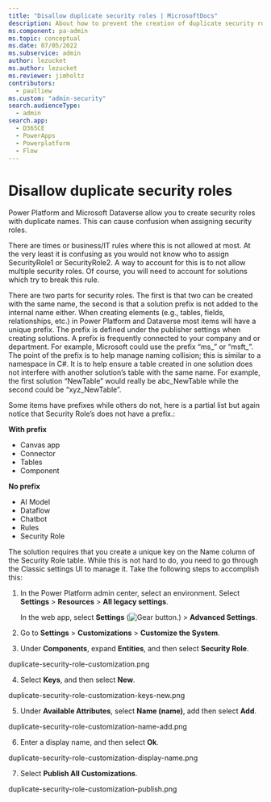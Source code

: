 ```yaml
---
title: "Disallow duplicate security roles | MicrosoftDocs"
description: About how to prevent the creation of duplicate security roles.
ms.component: pa-admin
ms.topic: conceptual
ms.date: 07/05/2022
ms.subservice: admin
author: lezucket
ms.author: lezucket
ms.reviewer: jimholtz
contributors:
  - paulliew
ms.custom: "admin-security"
search.audienceType: 
  - admin
search.app:
  - D365CE
  - PowerApps
  - Powerplatform
  - Flow
---
```


# Disallow duplicate security roles

Power Platform and Microsoft Dataverse allow you to create security roles with duplicate names. This can cause confusion when assigning security roles.



There are times or business/IT rules where this is not allowed at most. At the very least it is confusing as you would not know who to assign SecurityRole1 or SecurityRole2. A way to account for this is to not allow multiple security roles. Of course, you will need to account for solutions which try to break this rule. 

There are two parts for security roles. The first is that two can be created with the same name, the second is that a solution prefix is not added to the internal name either. When creating elements (e.g., tables, fields, relationships, etc.) in Power Platform and Dataverse most items will have a unique prefix. The prefix is defined under the publisher settings when creating solutions. A prefix is frequently connected to your company and or department. For example, Microsoft could use the prefix “ms_” or “msft_”. The point of the prefix is to help manage naming collision; this is similar to a namespace in C#. It is to help ensure a table created in one solution does not interfere with another solution’s table with the same name. For example, the first solution “NewTable” would really be abc_NewTable while the second could be “xyz_NewTable”. 

Some items have prefixes while others do not, here is a partial list but again notice that Security Role’s does not have a prefix.: 

**With prefix**
- Canvas app 
- Connector 
- Tables 
- Component 

**No prefix** 
- AI Model 
- Dataflow 
- Chatbot 
- Rules 
- Security Role 

The solution requires that you create a unique key on the Name column of the Security Role table. While this is not hard to do, you need to go through the Classic settings UI to manage it. Take the following steps to accomplish this: 

1.	In the Power Platform admin center, select an environment. Select **Settings** > **Resources** > **All legacy settings**.

    In the web app, select **Settings** (![Gear button.](media/selection-rule-gear.png "Gear button")) > **Advanced Settings**.
   
2. Go to **Settings** > **Customizations** > **Customize the System**.

3. Under **Components**, expand **Entities**, and then select **Security Role**.

duplicate-security-role-customization.png

4. Select **Keys**, and then select **New**.

duplicate-security-role-customization-keys-new.png

5. Under **Available Attributes**, select **Name (name)**, add then select **Add**.

duplicate-security-role-customization-name-add.png

6. Enter a display name, and then select **Ok**.

duplicate-security-role-customization-display-name.png

7. Select **Publish All Customizations**.

duplicate-security-role-customization-publish.png








